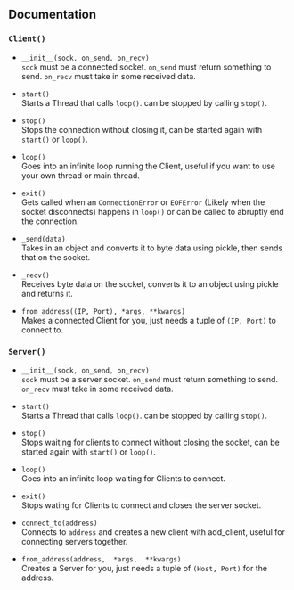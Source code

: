 ## Documentation

### `Client()`

- `__init__(sock, on_send, on_recv)`\
  `sock` must be a connected socket. `on_send` must return something to send. `on_recv` must take in some received data.
  
- `start()`\
  Starts a Thread that calls `loop()`. can be stopped by calling `stop()`.
  
- `stop()`\
  Stops the connection without closing it, can be started again with `start()` or `loop()`.
  
- `loop()`\
  Goes into an infinite loop running the Client, useful if you want to use your own thread or main thread.
  
- `exit()`\
  Gets called when an `ConnectionError` or `EOFError` (Likely when the socket disconnects) happens in `loop()` or can be called to abruptly end the connection.
  
- `_send(data)`\
  Takes in an object and converts it to byte data using pickle, then sends that on the socket.
  
- `_recv()`\
  Receives byte data on the socket, converts it to an object using pickle and returns it.
  
- `from_address((IP, Port), *args, **kwargs)`\
  Makes a connected Client for you, just needs a tuple of `(IP, Port)` to connect to.
  

### `Server()`
- `__init__(sock, on_send, on_recv)`\
  `sock` must be a server socket. `on_send` must return something to send. `on_recv` must take in some received data.

- `start()`\
  Starts a Thread that calls `loop()`. can be stopped by calling `stop()`.
  
- `stop()`\
  Stops waiting for clients to connect without closing the socket, can be started again with `start()` or `loop()`.
  
- `loop()`\
  Goes into an infinite loop waiting for Clients to connect.
  
- `exit()`\
  Stops wating for Clients to connect and closes the server socket.

- `connect_to(address)`\
  Connects to `address` and creates a new client with add_client, useful for connecting servers together.
 
 - `from_address(address,  *args,  **kwargs)`\
  Creates a Server for you, just needs a tuple of `(Host, Port)` for the address.
